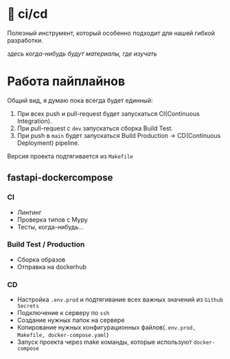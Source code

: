 # 🪈 ci/cd
Полезный инструмент, который особенно подходит для нашей гибкой разработки.

*здесь когда-нибудь будут материалы, где изучать*

# Работа пайплайнов
Общий вид, я думаю пока всегда будет единный:
1. При всех push и pull-request будет запускаться CI(Continuous Integration).
2. При pull-request с `dev` запускаться сборка Build Test.
3. При push в `main` будет запускатьcя Build Production -> CD(Continuous Deployment) pipeline.

Версия проекта подтягивается из `Makefile`

## fastapi-dockercompose
### CI
- Линтинг
- Проверка типов с Mypy
- Тесты, когда-нибудь...
### Build Test / Production
- Сборка образов
- Отправка на dockerhub
### CD
- Настройка `.env.prod` и подтягивание всех важных значений из `Github Secrets`
- Подключение к серверу по `ssh`
- Создание нужных папок на сервере
- Копирование нужных конфигурационных файлов(`.env.prod, Makefile, docker-compose.yaml`)
- Запуск проекта через make команды, которые используют `docker-compose`